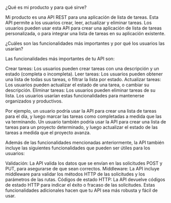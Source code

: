 ¿Qué es mi producto y para qué sirve?

Mi producto es una API REST para una aplicación de lista de tareas.
Esta API permite a los usuarios crear, leer, actualizar y eliminar tareas.
Los usuarios pueden usar esta API para crear una aplicación de lista de tareas personalizada,
o para integrar una lista de tareas en su aplicación existente.

¿Cuáles son las funcionalidades más importantes y por qué los usuarios las usarían?

Las funcionalidades más importantes de tu API son:

Crear tareas: Los usuarios pueden crear tareas con una descripción y un estado (completa o incompleta).
Leer tareas: Los usuarios pueden obtener una lista de todas sus tareas, o filtrar la lista por estado.
Actualizar tareas: Los usuarios pueden actualizar el estado de una tarea, o cambiar su descripción.
Eliminar tareas: Los usuarios pueden eliminar tareas de su lista.
Los usuarios usarían estas funcionalidades para mantenerse organizados y productivos.

Por ejemplo, un usuario podría usar la API para crear una lista de tareas para el día, y luego marcar las tareas
como completadas a medida que las va terminando. Un usuario también podría usar la API para crear una lista de
tareas para un proyecto determinado, y luego actualizar el estado de las tareas a medida que el proyecto avanza.

Además de las funcionalidades mencionadas anteriormente, la API también incluye las siguientes funcionalidades que pueden ser útiles para los usuarios:

Validación: La API valida los datos que se envían en las solicitudes POST y PUT, para asegurarse de que sean correctos.
Middleware: La API incluye middleware para validar los métodos HTTP de las solicitudes y los parámetros de las rutas.
Códigos de estado HTTP: La API devuelve códigos de estado HTTP para indicar el éxito o fracaso de las solicitudes.
Estas funcionalidades adicionales hacen que tu API sea más robusta y fácil de usar.
